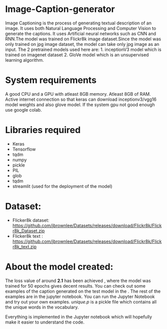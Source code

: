 # Image-Caption-generator
Image Captioning is the process of generating textual description of an image. It uses both Natural Language Processing and Computer Vision to generate the captions. It uses Artificial neural networks such as CNN and RNN.The model was trained on Flickr8k image dataset.Since the model was only trained on jpg image dataset, the model can take only jpg image as an input.
The 2 pretrained models used here are:
            1. inceptionV3 model which is trained on imagenet dataset
            2. GloVe model which is an unsupervised learning algorithm. 
            
 
 # System requirements
 A good CPU and a GPU with atleast 8GB memory.
 Atleast 8GB of RAM.
 Active internet connection so that keras can download inceptionv3/vgg16 model weights and also glove model.
 If the system gpu not good enough use google colab.
 
# Libraries required
* Keras 
* Tensorflow 
* tqdm
* numpy
* pickle
* PIL
* glob
* tqdm
* streamlit (used for the deployment of the model)
 
 # Dataset:
 * Flicker8k dataset: https://github.com/jbrownlee/Datasets/releases/download/Flickr8k/Flickr8k_Dataset.zip
 * Flicker8k text : https://github.com/jbrownlee/Datasets/releases/download/Flickr8k/Flickr8k_text.zip
 
 # About the model created:
 The loss value of  around **2.1** has been achieved , where the model was trained for 50 epochs  gives decent results. You can check out some examples of the caption generated on the test model in the . The rest of the examples are in the jupyter notebook. You can run the Jupyter Notebook and try out your own examples. *unique.p* is a pickle file which contains all the unique words in the vocabulary. 

Everything is implemented in the Jupyter notebook which will hopefully make it easier to understand the code.
 
 
 
 

